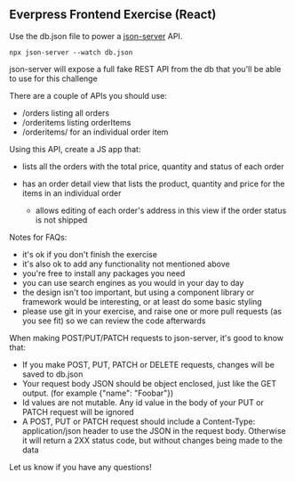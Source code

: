 ## Everpress Frontend Exercise (React)

Use the db.json file to power a [json-server](https://github.com/typicode/json-server) API.

`npx json-server --watch db.json`

json-server will expose a full fake REST API from the db that you'll be able to use for this challenge

There are a couple of APIs you should use:

* /orders listing all orders
* /orderitems listing orderItems
* /orderitems/<ID> for an individual order item

Using this API, create a JS app that:

* lists all the orders with the total price, quantity and status of each order

* has an order detail view that lists the product, quantity and price for the items in an individual order
    * allows editing of each order's address in this view if the order status is not shipped


Notes for FAQs:

* it's ok if you don't finish the exercise
* it's also ok to add any functionality not mentioned above
* you're free to install any packages you need
* you can use search engines as you would in your day to day
* the design isn't too important, but using a component library or framework would be interesting, or at least do some basic styling
* please use git in your exercise, and raise one or more pull requests (as you see fit) so we can review the code afterwards

When making POST/PUT/PATCH requests to json-server, it's good to know that:

* If you make POST, PUT, PATCH or DELETE requests, changes will be saved to db.json
* Your request body JSON should be object enclosed, just like the GET output. (for example {"name": "Foobar"})
* Id values are not mutable. Any id value in the body of your PUT or PATCH request will be ignored
* A POST, PUT or PATCH request should include a Content-Type: application/json header to use the JSON in the request body. Otherwise it will return a 2XX status code, but without changes being made to the data

Let us know if you have any questions!